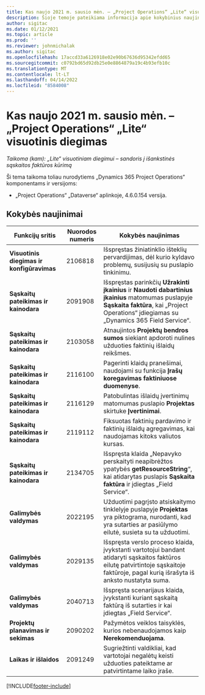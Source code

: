 ```yaml
---
title: Kas naujo 2021 m. sausio mėn. – „Project Operations“ „Lite“ visuotinis diegimas
description: Šioje temoje pateikiama informacija apie kokybinius naujinimus, pasiekiamus 2021 m. sausio mėn. „Project Operations Lite” visuotinio diegimo leidime.
author: sigitac
ms.date: 01/12/2021
ms.topic: article
ms.prod: ''
ms.reviewer: johnmichalak
ms.author: sigitac
ms.openlocfilehash: 17accd33a6126918e02e90b67636d95342efdd65
ms.sourcegitcommit: c0792bd65d92db25e0e8864879a19c4b93efb10c
ms.translationtype: MT
ms.contentlocale: lt-LT
ms.lasthandoff: 04/14/2022
ms.locfileid: "8584008"
---
```

# <a name="whats-new-january-2021---project-operations-lite-deployment"></a>Kas naujo 2021 m. sausio mėn. – „Project Operations“ „Lite“ visuotinis diegimas


_Taikoma (kam): „Lite“ visuotiniam diegimui – sandoris į išankstinės sąskaitos faktūros kūrimą_

Ši tema taikoma toliau nurodytiems „Dynamics 365 Project Operations“ komponentams ir versijoms:

  - „Project Operations“ „Dataverse“ aplinkoje, 4.6.0.154 versija.
  
## <a name="quality-updates"></a>Kokybės naujinimai

| **Funkcijų sritis** | **Nuorodos numeris** | **Kokybės naujinimas** |
| --- | --- | --- |
| **Visuotinis diegimas ir konfigūravimas** | 2106818 | Išspręstas žiniatinklio išteklių pervardijimas, dėl kurio kyldavo problemų, susijusių su puslapio tinkinimu. |
| **Sąskaitų pateikimas ir kainodara** | 2091908 | Išspręstas parinkčių **Užrakinti įkainius** ir **Naudoti dabartinius įkainius** matomumas puslapyje **Sąskaita faktūra**, kai „Project Operations“ įdiegiamas su „Dynamics 365 Field Service“. |
| **Sąskaitų pateikimas ir kainodara** | 2103058 | Atnaujintos **Projektų bendros sumos** siekiant apdoroti nulines užduoties faktinių išlaidų reikšmes. |
| **Sąskaitų pateikimas ir kainodara** | 2116100 | Pagerinti klaidų pranešimai, naudojami su funkcija **Įrašų koregavimas faktiniuose duomenyse**. |
| **Sąskaitų pateikimas ir kainodara** | 2116129 | Patobulintas išlaidų įvertinimų matomumas puslapio **Projektas** skirtuke **Įvertinimai**. |
| **Sąskaitų pateikimas ir kainodara** | 2119112 | Fiksuotas faktinių pardavimo ir faktinių išlaidų agregavimas, kai naudojamas kitoks valiutos kursas. |
| **Sąskaitų pateikimas ir kainodara** | 2134705 | Išspręsta klaida „Nepavyko perskaityti neapibrėžtos ypatybės **getResourceString**“, kai atidarytas puslapis **Sąskaita faktūra** ir įdiegtas „Field Service“. |
| **Galimybės valdymas** | 2022195 | Užduotimi pagrįsto atsiskaitymo tinklelyje puslapyje **Projektas** yra piktograma, nurodanti, kad yra sutarties ar pasiūlymo eilutė, susieta su ta užduotimi. |
| **Galimybės valdymas** | 2029135 | Išspręsta verslo proceso klaida, įvykstanti vartotojui bandant atidaryti sąskaitos faktūros eilutę patvirtintoje sąskaitoje faktūroje, pagal kurią išrašyta iš anksto nustatyta suma. |
| **Galimybės valdymas** | 2040713 | Išspręsta scenarijaus klaida, įvykstanti kuriant sąskaitą faktūrą iš sutarties ir kai įdiegtas „Field Service“. |
| **Projektų planavimas ir sekimas** | 2090202 | Pažymėtos veiklos taisyklės, kurios nebenaudojamos kaip **Nerekomenduojama**. |
| **Laikas ir išlaidos** | 2091249 | Sugriežtinti valdikliai, kad vartotojai negalėtų keisti užduoties pateiktame ar patvirtintame laiko įraše. |


[!INCLUDE[footer-include](../../includes/footer-banner.md)]